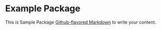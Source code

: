 # Example Package

This is Sample Package
[Github-flavored Markdown](https://guides.github.com/features/mastering-markdown/)
to write your content.